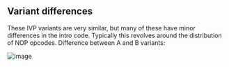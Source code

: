 <H2>Variant differences</H2>
These IVP variants are very similar, but many of these have minor differences in the intro code. Typically this revolves around the distribution of NOP opcodes.
Difference between A and B variants:

![image](https://github.com/user-attachments/assets/7a574f6d-82ac-4e28-bdea-eae2ee92a60e)
